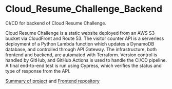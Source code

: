 # Cloud_Resume_Challenge_Backend
CI/CD for backend of Cloud Resume Challenge.

Cloud Resume Challenge is a static website deployed from an AWS S3 bucket via CloudFront and Route 53. The visitor counter API is a serverless deployment of a Python Lambda function which updates a DynamoDB database, and controlled through API Gateway. The infrastructure, both frontend and backend, are automated with Terraform. Version control is handled by GitHub, and GitHub Actions is used to handle the CI/CD pipeline. A final end-to-end test is run using Cypress, which verifies the status and type of response from the API.

[Summary of project](https://dev.to/corymullins/cloud-resume-challenge-summary-47do) and [Frontend repository](https://github.com/corymullins/Cloud_Resume_Challenge_Frontend)

